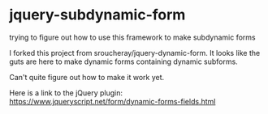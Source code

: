 # jquery-subdynamic-form
trying to figure out how to use this framework to make subdynamic forms


I forked this project from sroucheray/jquery-dynamic-form.
It looks like the guts are here to make dynamic forms containing dynamic subforms.

Can't quite figure out how to make it work yet.

Here is a link to the jQuery plugin: https://www.jqueryscript.net/form/dynamic-forms-fields.html
